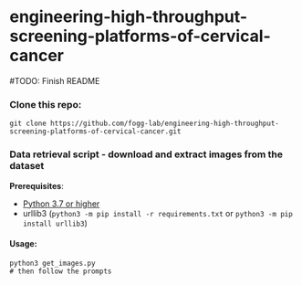 # engineering-high-throughput-screening-platforms-of-cervical-cancer

\#TODO: Finish README

### Clone this repo:
```
git clone https://github.com/fogg-lab/engineering-high-throughput-screening-platforms-of-cervical-cancer.git
```

### Data retrieval script - download and extract images from the dataset
**Prerequisites**:  
- [Python 3.7 or higher](https://www.python.org/downloads/)
- urllib3 (`python3 -m pip install -r requirements.txt` or `python3 -m pip install urllib3`)
#### Usage:
```
python3 get_images.py
# then follow the prompts
```
